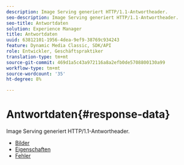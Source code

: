 ```yaml
---
description: Image Serving generiert HTTP/1.1-Antwortheader.
seo-description: Image Serving generiert HTTP/1.1-Antwortheader.
seo-title: Antwortdaten
solution: Experience Manager
title: Antwortdaten
uuid: 63812101-1956-4dea-9ef9-38769c934243
feature: Dynamic Media Classic, SDK/API
role: Entwickler, Geschäftspraktiker
translation-type: tm+mt
source-git-commit: 469d1a5c43a972116a8a2efb0de5708800130a99
workflow-type: tm+mt
source-wordcount: '35'
ht-degree: 8%

---
```



# Antwortdaten{#response-data}

Image Serving generiert HTTP/1.1-Antwortheader.

* [Bilder](c-images.md)
* [Eigenschaften](c-properties/c-properties.md)
* [Fehler](r-errors.md)
